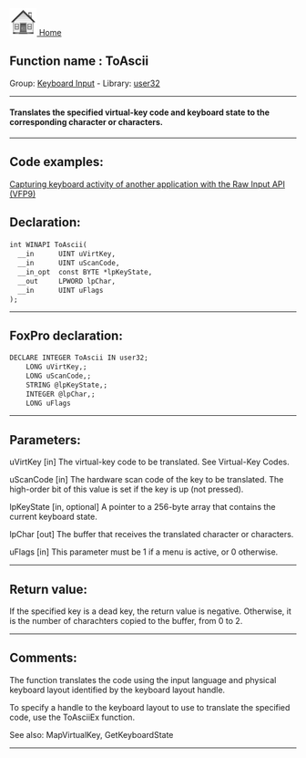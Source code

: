 [<img src="../../images/home.png"> Home ](https://github.com/VFPX/Win32API)  

## Function name : ToAscii
Group: [Keyboard Input](../../functions_group.md#Keyboard_Input)  -  Library: [user32](../../../libraries.md#user32)  
***  


#### Translates the specified virtual-key code and keyboard state to the corresponding character or characters.
***  


## Code examples:
[Capturing keyboard activity of another application with the Raw Input API (VFP9)](../../samples/sample_572.md)  

## Declaration:
```foxpro  
int WINAPI ToAscii(
  __in      UINT uVirtKey,
  __in      UINT uScanCode,
  __in_opt  const BYTE *lpKeyState,
  __out     LPWORD lpChar,
  __in      UINT uFlags
);  
```  
***  


## FoxPro declaration:
```foxpro  
DECLARE INTEGER ToAscii IN user32;
	LONG uVirtKey,;
	LONG uScanCode,;
	STRING @lpKeyState,;
	INTEGER @lpChar,;
	LONG uFlags  
```  
***  


## Parameters:
uVirtKey [in]
The virtual-key code to be translated. See Virtual-Key Codes.

uScanCode [in]
The hardware scan code of the key to be translated. The high-order bit of this value is set if the key is up (not pressed).

lpKeyState [in, optional]
A pointer to a 256-byte array that contains the current keyboard state.

lpChar [out]
The buffer that receives the translated character or characters.

uFlags [in]
This parameter must be 1 if a menu is active, or 0 otherwise.  
***  


## Return value:
If the specified key is a dead key, the return value is negative. Otherwise, it is the number of charachters copied to the buffer, from 0 to 2.  
***  


## Comments:
The function translates the code using the input language and physical keyboard layout identified by the keyboard layout handle.  
  
To specify a handle to the keyboard layout to use to translate the specified code, use the ToAsciiEx function.  
  
See also: MapVirtualKey, GetKeyboardState   
  
***  

